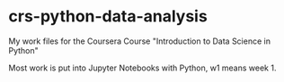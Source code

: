 # crs-python-data-analysis

My work files for the Coursera Course "Introduction to Data Science in Python"
 

Most work is put into Jupyter Notebooks with Python, w1 means week 1.
